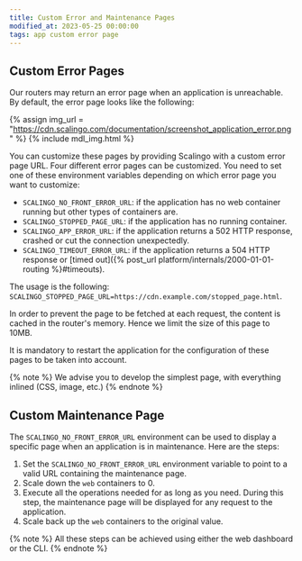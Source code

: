 ```yaml
---
title: Custom Error and Maintenance Pages
modified_at: 2023-05-25 00:00:00
tags: app custom error page
---
```


## Custom Error Pages

Our routers may return an error page when an application is unreachable. By
default, the error page looks like the following:

{% assign img_url = "https://cdn.scalingo.com/documentation/screenshot_application_error.png" %}
{% include mdl_img.html %}

You can customize these pages by providing Scalingo with a custom error page
URL. Four different error pages can be customized. You need to set one of these
environment variables depending on which error page you want to customize:

- `SCALINGO_NO_FRONT_ERROR_URL`: if the application has no web container running
    but other types of containers are.
- `SCALINGO_STOPPED_PAGE_URL`: if the application has no running container.
- `SCALINGO_APP_ERROR_URL`: if the application returns a 502 HTTP response, crashed or cut the connection
    unexpectedly.
- `SCALINGO_TIMEOUT_ERROR_URL`: if the application returns a 504 HTTP response or [timed out]({% post_url
    platform/internals/2000-01-01-routing %}#timeouts).

The usage is the following:
`SCALINGO_STOPPED_PAGE_URL=https://cdn.example.com/stopped_page.html`.

In order to prevent the page to be fetched at each request, the content is
cached in the router's memory. Hence we limit the size of this page to 10MB.

It is mandatory to restart the application for the configuration of these pages to be taken into account.

{% note %}
We advise you to develop the simplest page, with everything inlined (CSS, image,
etc.)
{% endnote %}

## Custom Maintenance Page

The `SCALINGO_NO_FRONT_ERROR_URL` environment can be used to display a specific
page when an application is in maintenance. Here are the steps:

1. Set the `SCALINGO_NO_FRONT_ERROR_URL` environment variable to point to a
   valid URL containing the maintenance page.
2. Scale down the `web` containers to 0.
3. Execute all the operations needed for as long as you need. During this
   step, the maintenance page will be displayed for any request to the
   application.
4. Scale back up the `web` containers to the original value.

{% note %}
All these steps can be achieved using either the web dashboard or the CLI.
{% endnote %}
